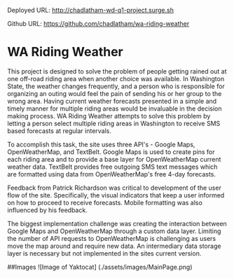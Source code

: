 Deployed URL: http://chadlatham-wd-q1-project.surge.sh

Github URL: https://github.com/chadlatham/wa-riding-weather


# WA Riding Weather
This project is designed to solve the problem of people getting rained out at one off-road riding area when another choice was available. In Washington State, the weather changes frequently, and a person who is responsible for organizing an outing would feel the pain of sending his or her group to the wrong area. Having current weather forecasts presented in a simple and timely manner for multiple riding areas would be invaluable in the decision making process. WA Riding Weather attempts to solve this problem by letting a person select multiple riding areas in Washington to receive SMS based forecasts at regular intervals.

To accomplish this task, the site uses three API's - Google Maps, OpenWeatherMap, and TextBelt. Google Maps is used to create pins for each riding area and to provide a base layer for OpenWeatherMap current weather data. TextBelt provides free outgoing SMS text messages which are formatted using data from OpenWeatherMap's free 4-day forecasts.

Feedback from Patrick Richardson was critical to development of the user flow of the site. Specifically, the visual indicators that keep a user informed on how to proceed to receive forecasts. Mobile formatting was also influenced by his feedback.

The biggest implementation challenge was creating the interaction between Google Maps and OpenWeatherMap through a custom data layer. Limiting the number of API requests to OpenWeatherMap is challenging as users move the map around and require new data. An intermediary data storage layer is necessary but not implemented in the sites current version.

##Images
![Image of Yaktocat]
(./assets/images/MainPage.png)
